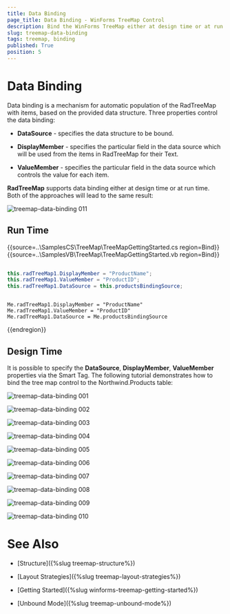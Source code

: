```yaml
---
title: Data Binding
page_title: Data Binding - WinForms TreeMap Control
description: Bind the WinForms TreeMap either at design time or at run time.   
slug: treemap-data-binding
tags: treemap, binding
published: True
position: 5
---
```


# Data Binding

Data binding is a mechanism for automatic population of the RadTreeMap with items, based on the provided data structure. Three properties control the data binding:

* **DataSource** - specifies the data structure to be bound.

* **DisplayMember** - specifies the particular field in the data source which will be used from the items in RadTreeMap for their Text.

* **ValueMember** - specifies the particular field in the data source which controls the value for each item.

**RadTreeMap** supports data binding either at design time or at run time. Both of the approaches will lead to the same result:

![treemap-data-binding 011](images/treemap-data-binding011.png)

## Run Time

{{source=..\SamplesCS\TreeMap\TreeMapGettingStarted.cs region=Bind}} 
{{source=..\SamplesVB\TreeMap\TreeMapGettingStarted.vb region=Bind}} 

````C#
         
this.radTreeMap1.DisplayMember = "ProductName";
this.radTreeMap1.ValueMember = "ProductID";
this.radTreeMap1.DataSource = this.productsBindingSource;

````
````VB.NET

Me.radTreeMap1.DisplayMember = "ProductName"
Me.radTreeMap1.ValueMember = "ProductID"
Me.radTreeMap1.DataSource = Me.productsBindingSource

````

{{endregion}} 
 
 
## Design Time

It is possible to specify the **DataSource**, **DisplayMember**, **ValueMember** properties via the Smart Tag. The following tutorial demonstrates how to bind the tree map control to the Northwind.Products table:

![treemap-data-binding 001](images/treemap-data-binding001.png)

![treemap-data-binding 002](images/treemap-data-binding002.png)

![treemap-data-binding 003](images/treemap-data-binding003.png)

![treemap-data-binding 004](images/treemap-data-binding004.png)

![treemap-data-binding 005](images/treemap-data-binding005.png)

![treemap-data-binding 006](images/treemap-data-binding006.png)

![treemap-data-binding 007](images/treemap-data-binding007.png)

![treemap-data-binding 008](images/treemap-data-binding008.png)

![treemap-data-binding 009](images/treemap-data-binding009.png)

![treemap-data-binding 010](images/treemap-data-binding010.png)

 
# See Also

* [Structure]({%slug treemap-structure%}) 

* [Layout Strategies]({%slug treemap-layout-strategies%})

* [Getting Started]({%slug winforms-treemap-getting-started%})

* [Unbound Mode]({%slug treemap-unbound-mode%})


